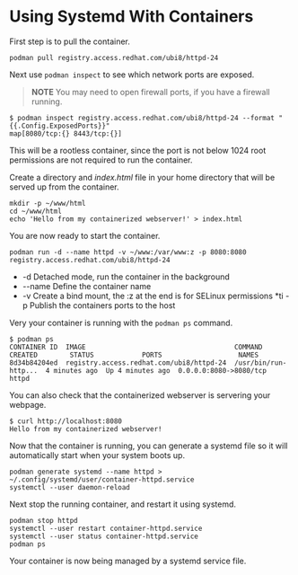 # Using Systemd With Containers

First step is to pull the container.

```console
podman pull registry.access.redhat.com/ubi8/httpd-24
```

Next use `podman inspect` to see which network ports are exposed.

> **NOTE** You may need to open firewall ports, if you have a firewall running.

```console
$ podman inspect registry.access.redhat.com/ubi8/httpd-24 --format "{{.Config.ExposedPorts}}"
map[8080/tcp:{} 8443/tcp:{}]
```

This will be a rootless container, since the port is not below 1024 root permissions
are not required to run the container.

Create a directory and _index.html_ file in your home directory that will be served
up from the container.

```console
mkdir -p ~/www/html
cd ~/www/html
echo 'Hello from my containerized webserver!' > index.html
```

You are now ready to start the container.

```console
podman run -d --name httpd -v ~/www:/var/www:z -p 8080:8080 registry.access.redhat.com/ubi8/httpd-24
```

* -d Detached mode, run the container in the background
* --name Define the container name
* -v Create a bind mount, the :z at the end is for SELinux permissions
*ti -p Publish the containers ports to the host

Very your container is running with the `podman ps` command.

```console
$ podman ps
CONTAINER ID  IMAGE                                     COMMAND               CREATED        STATUS            PORTS                   NAMES
8d34b84204ed  registry.access.redhat.com/ubi8/httpd-24  /usr/bin/run-http...  4 minutes ago  Up 4 minutes ago  0.0.0.0:8080->8080/tcp  httpd
```

You can also check that the containerized webserver is servering your webpage.

```console
$ curl http://localhost:8080
Hello from my containerized webserver!
```

Now that the container is running, you can generate a systemd file so it will automatically
start when your system boots up.

```console
podman generate systemd --name httpd > ~/.config/systemd/user/container-httpd.service
systemctl --user daemon-reload
```

Next stop the running container, and restart it using systemd.

```console
podman stop httpd
systemctl --user restart container-httpd.service
systemctl --user status container-httpd.service
podman ps
```

Your container is now being managed by a systemd service file.